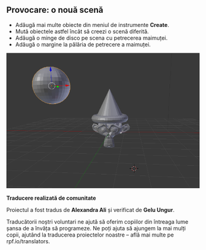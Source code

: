 ## Provocare: o nouă scenă

+ Adăugă mai multe obiecte din meniul de instrumente **Create**.
+ Mută obiectele astfel încât să creezi o scenă diferită.
+ Adăugă o minge de disco pe scena cu petrecerea maimuței.
+ Adăugă o margine la pălăria de petrecere a maimuței.

![Provocare](images/challenge.png)


**Traducere realizată de comunitate**

Proiectul a fost tradus de **Alexandra Ali** și verificat de **Gelu Ungur**.

Traducătorii noștri voluntari ne ajută să oferim copiilor din întreaga lume șansa de a învăța să programeze. Ne poți ajuta să ajungem la mai mulți copii, ajutând la traducerea proiectelor noastre – află mai multe pe rpf.io/translators.